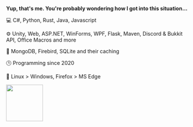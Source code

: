 **Yup, that's me. You're probably wondering how I got into this situation…**

💻 C#, Python, Rust, Java, Javascript

⚙️ Unity, Web, ASP.NET, WinForms, WPF, Flask, Maven, Discord & Bukkit API, Office Macros and more

💾 MongoDB, Firebird, SQLite and their caching

🕒 Programming since 2020

💖 Linux > Windows, Firefox > MS Edge

<a href="https://www.credly.com/badges/68b2232e-6eef-4533-971c-dfee4c6f08f6/public_url">
 <img src="https://images.credly.com/size/330x330/images/70d71df5-f3dc-4380-9b9d-f22513a70417/CCNAITN__1_.png" height=100 />
</a>
